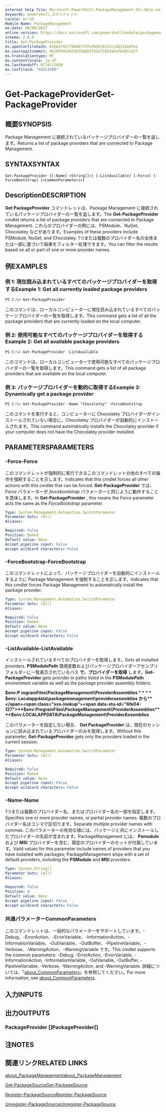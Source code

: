 ```yaml
---
external help file: Microsoft.PowerShell.PackageManagement.dll-Help.xml
keywords: powershell,コマンドレット
Locale: en-US
Module Name: PackageManagement
ms.date: 06/09/2017
online version: https://docs.microsoft.com/powershell/module/packagemanagement/get-packageprovider?view=powershell-5.1&WT.mc_id=ps-gethelp
schema: 2.0.0
title: Get-PackageProvider
ms.openlocfilehash: 03bb3f427f86867fdfe392b7b153c14b333e0fe3
ms.sourcegitcommit: 9b28fb9a3d72655bb63f62af18b3a5af6a05cd3f
ms.translationtype: MT
ms.contentlocale: ja-JP
ms.lasthandoff: 07/07/2020
ms.locfileid: "93213299"
---
```

# <span data-ttu-id="6fe04-103">Get-PackageProvider</span><span class="sxs-lookup"><span data-stu-id="6fe04-103">Get-PackageProvider</span></span>

## <span data-ttu-id="6fe04-104">概要</span><span class="sxs-lookup"><span data-stu-id="6fe04-104">SYNOPSIS</span></span>
<span data-ttu-id="6fe04-105">Package Management に接続されているパッケージプロバイダーの一覧を返します。</span><span class="sxs-lookup"><span data-stu-id="6fe04-105">Returns a list of package providers that are connected to Package Management.</span></span>

## <span data-ttu-id="6fe04-106">SYNTAX</span><span class="sxs-lookup"><span data-stu-id="6fe04-106">SYNTAX</span></span>

```
Get-PackageProvider [[-Name] <String[]>] [-ListAvailable] [-Force] [-ForceBootstrap] [<CommonParameters>]
```

## <span data-ttu-id="6fe04-107">Description</span><span class="sxs-lookup"><span data-stu-id="6fe04-107">DESCRIPTION</span></span>
<span data-ttu-id="6fe04-108">**Get PackageProvider** コマンドレットは、Package Management に接続されているパッケージプロバイダーの一覧を返します。</span><span class="sxs-lookup"><span data-stu-id="6fe04-108">The **Get-PackageProvider** cmdlet returns a list of package providers that are connected to Package Management.</span></span>
<span data-ttu-id="6fe04-109">これらのプロバイダーの例には、PSModule、NuGet、Chocolatey などがあります。</span><span class="sxs-lookup"><span data-stu-id="6fe04-109">Examples of these providers include PSModule, NuGet, and Chocolatey.</span></span>
<span data-ttu-id="6fe04-110">1つまたは複数のプロバイダー名の全体または一部に基づいて結果をフィルター処理できます。</span><span class="sxs-lookup"><span data-stu-id="6fe04-110">You can filter the results based on all or part of one or more provider names.</span></span>

## <span data-ttu-id="6fe04-111">例</span><span class="sxs-lookup"><span data-stu-id="6fe04-111">EXAMPLES</span></span>

### <span data-ttu-id="6fe04-112">例 1: 現在読み込まれているすべてのパッケージプロバイダーを取得する</span><span class="sxs-lookup"><span data-stu-id="6fe04-112">Example 1: Get all currently loaded package providers</span></span>

```
PS C:\> Get-PackageProvider
```

<span data-ttu-id="6fe04-113">このコマンドは、ローカルコンピューターに現在読み込まれているすべてのパッケージプロバイダーの一覧を取得します。</span><span class="sxs-lookup"><span data-stu-id="6fe04-113">This command gets a list of all the package providers that are currently loaded on the local computer.</span></span>

### <span data-ttu-id="6fe04-114">例 2: 使用可能なすべてのパッケージプロバイダーを取得する</span><span class="sxs-lookup"><span data-stu-id="6fe04-114">Example 2: Get all available package providers</span></span>

```
PS C:\> Get-PackageProvider -ListAvailable
```

<span data-ttu-id="6fe04-115">このコマンドは、ローカルコンピューターで使用可能なすべてのパッケージプロバイダーの一覧を取得します。</span><span class="sxs-lookup"><span data-stu-id="6fe04-115">This command gets a list of all package providers that are available on the local computer.</span></span>

### <span data-ttu-id="6fe04-116">例 3: パッケージプロバイダーを動的に取得する</span><span class="sxs-lookup"><span data-stu-id="6fe04-116">Example 3: Dynamically get a package provider</span></span>

```
PS C:\> Get-PackageProvider -Name "Chocolatey" -ForceBootstrap
```

<span data-ttu-id="6fe04-117">このコマンドを実行すると、コンピューターに Chocolatey プロバイダーがインストールされていない場合に、Chocolatey プロバイダーが自動的にインストールされます。</span><span class="sxs-lookup"><span data-stu-id="6fe04-117">This command automatically installs the Chocolatey provider if your computer does not have the Chocolatey provider installed.</span></span>

## <span data-ttu-id="6fe04-118">PARAMETERS</span><span class="sxs-lookup"><span data-stu-id="6fe04-118">PARAMETERS</span></span>

### <span data-ttu-id="6fe04-119">-Force</span><span class="sxs-lookup"><span data-stu-id="6fe04-119">-Force</span></span>
<span data-ttu-id="6fe04-120">このコマンドレットが強制的に実行できるこのコマンドレットの他のすべての操作を強制することを示します。</span><span class="sxs-lookup"><span data-stu-id="6fe04-120">Indicates that this cmdlet forces all other actions with this cmdlet that can be forced.</span></span>
<span data-ttu-id="6fe04-121">**Get-PackageProvider** では、 *Force* パラメーターが *forcebootstrap* パラメーターと同じように動作することを意味します。</span><span class="sxs-lookup"><span data-stu-id="6fe04-121">In **Get-PackageProvider** , this means the *Force* parameter acts the same as the *ForceBootstrap* parameter.</span></span>

```yaml
Type: System.Management.Automation.SwitchParameter
Parameter Sets: (All)
Aliases:

Required: False
Position: Named
Default value: None
Accept pipeline input: False
Accept wildcard characters: False
```

### <span data-ttu-id="6fe04-122">-ForceBootstrap</span><span class="sxs-lookup"><span data-stu-id="6fe04-122">-ForceBootstrap</span></span>
<span data-ttu-id="6fe04-123">このコマンドレットによって、パッケージプロバイダーを自動的にインストールするように Package Management を強制することを示します。</span><span class="sxs-lookup"><span data-stu-id="6fe04-123">Indicates that this cmdlet forces Package Management to automatically install the package provider.</span></span>

```yaml
Type: System.Management.Automation.SwitchParameter
Parameter Sets: (All)
Aliases:

Required: False
Position: Named
Default value: None
Accept pipeline input: False
Accept wildcard characters: False
```

### <span data-ttu-id="6fe04-124">-ListAvailable</span><span class="sxs-lookup"><span data-stu-id="6fe04-124">-ListAvailable</span></span>
<span data-ttu-id="6fe04-125">インストールされているすべてのプロバイダーを取得します。</span><span class="sxs-lookup"><span data-stu-id="6fe04-125">Gets all installed providers.</span></span>
<span data-ttu-id="6fe04-126">**PSModulePath** 環境変数およびパッケージプロバイダーアセンブリフォルダーに一覧表示されているパス **で、プロバイダーを取得** します。</span><span class="sxs-lookup"><span data-stu-id="6fe04-126">**Get-PackageProvider** gets provider in paths listed in the **PSModulePath** environment variable as well as the package provider assembly folders:</span></span>

<span data-ttu-id="6fe04-127">**$env:P rogramFiles\PackageManagement\ProviderAssemblies \* \* \* \* $env: Localappdata\packagemanagement\providerassemblies から**</span><span class="sxs-lookup"><span data-stu-id="6fe04-127">**$env:ProgramFiles\PackageManagement\ProviderAssemblies\*\*\*\*$env:LOCALAPPDATA\PackageManagement\ProviderAssemblies**</span></span>

<span data-ttu-id="6fe04-128">このパラメーターを指定しない場合、 **Get PackageProvider** は、現在のセッションに読み込まれているプロバイダーのみを取得します。</span><span class="sxs-lookup"><span data-stu-id="6fe04-128">Without this parameter, **Get-PackageProvider** gets only the providers loaded in the current session.</span></span>

```yaml
Type: System.Management.Automation.SwitchParameter
Parameter Sets: (All)
Aliases:

Required: False
Position: Named
Default value: None
Accept pipeline input: False
Accept wildcard characters: False
```

### <span data-ttu-id="6fe04-129">-Name</span><span class="sxs-lookup"><span data-stu-id="6fe04-129">-Name</span></span>
<span data-ttu-id="6fe04-130">1つまたは複数のプロバイダー名、またはプロバイダー名の一部を指定します。</span><span class="sxs-lookup"><span data-stu-id="6fe04-130">Specifies one or more provider names, or partial provider names.</span></span>
<span data-ttu-id="6fe04-131">複数のプロバイダー名はコンマで区切ります。</span><span class="sxs-lookup"><span data-stu-id="6fe04-131">Separate multiple provider names with commas.</span></span>
<span data-ttu-id="6fe04-132">このパラメーターの有効な値には、パッケージと共にインストールしたプロバイダーの名前が含まれます。PackageManagement には、 **Psmodule** および **MSI** プロバイダーを含む、既定のプロバイダーのセットが付属しています。</span><span class="sxs-lookup"><span data-stu-id="6fe04-132">Valid values for this parameter include names of providers that you have installed with packages; PackageManagement ships with a set of default providers, including the **PSModule** and **MSI** providers.</span></span>

```yaml
Type: System.String[]
Parameter Sets: (All)
Aliases:

Required: False
Position: 0
Default value: None
Accept pipeline input: False
Accept wildcard characters: False
```

### <span data-ttu-id="6fe04-133">共通パラメーター</span><span class="sxs-lookup"><span data-stu-id="6fe04-133">CommonParameters</span></span>
<span data-ttu-id="6fe04-134">このコマンドレットは、一般的なパラメーターをサポートしています。-Debug、-ErrorAction、-ErrorVariable、-InformationAction、-InformationVariable、-OutVariable、-OutBuffer、-PipelineVariable、-Verbose、-WarningAction、-WarningVariable です。</span><span class="sxs-lookup"><span data-stu-id="6fe04-134">This cmdlet supports the common parameters: -Debug, -ErrorAction, -ErrorVariable, -InformationAction, -InformationVariable, -OutVariable, -OutBuffer, -PipelineVariable, -Verbose, -WarningAction, and -WarningVariable.</span></span> <span data-ttu-id="6fe04-135">詳細については、「[about_CommonParameters](https://go.microsoft.com/fwlink/?LinkID=113216)」を参照してください。</span><span class="sxs-lookup"><span data-stu-id="6fe04-135">For more information, see [about_CommonParameters](https://go.microsoft.com/fwlink/?LinkID=113216).</span></span>

## <span data-ttu-id="6fe04-136">入力</span><span class="sxs-lookup"><span data-stu-id="6fe04-136">INPUTS</span></span>

## <span data-ttu-id="6fe04-137">出力</span><span class="sxs-lookup"><span data-stu-id="6fe04-137">OUTPUTS</span></span>

### <span data-ttu-id="6fe04-138">PackageProvider []</span><span class="sxs-lookup"><span data-stu-id="6fe04-138">PackageProvider[]</span></span>

## <span data-ttu-id="6fe04-139">注</span><span class="sxs-lookup"><span data-stu-id="6fe04-139">NOTES</span></span>

## <span data-ttu-id="6fe04-140">関連リンク</span><span class="sxs-lookup"><span data-stu-id="6fe04-140">RELATED LINKS</span></span>

[<span data-ttu-id="6fe04-141">about_PackageManagement</span><span class="sxs-lookup"><span data-stu-id="6fe04-141">about_PackageManagement</span></span>](../Microsoft.PowerShell.Core/About/about_PackageManagement.md)

[<span data-ttu-id="6fe04-142">Get-PackageSource</span><span class="sxs-lookup"><span data-stu-id="6fe04-142">Get-PackageSource</span></span>](Get-PackageSource.md)

[<span data-ttu-id="6fe04-143">Register-PackageSource</span><span class="sxs-lookup"><span data-stu-id="6fe04-143">Register-PackageSource</span></span>](Register-PackageSource.md)

[<span data-ttu-id="6fe04-144">Unregister-PackageSource</span><span class="sxs-lookup"><span data-stu-id="6fe04-144">Unregister-PackageSource</span></span>](Unregister-PackageSource.md)
